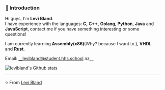 ### 👋 Introduction

Hi guys, I'm **Levi Bland**.  
I have experience with the languages: **C**, **C++**, **Golang**, **Python**, **Java** and **JavaScript**, contact me if you have something interesting or some questions!

I am currently learning **Assembly(x86)**(Why? because I want to.), **VHDL** and **Rust**.

Email: __levibland@student.hhs.school.nz__

![levibland's Github stats](https://github-readme-stats.vercel.app/api?username=levibland&show_icons=true)




---
⭐️ From [Levi Bland](https://github.com/levibland)
